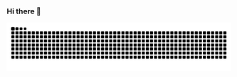 ### Hi there 👋

<!--
**HaynesChennn/HaynesChennn** is a ✨ _special_ ✨ repository because its `README.md` (this file) appears on your GitHub profile.

Here are some ideas to get you started:

- 🔭 I’m currently working on ...
- 🌱 I’m currently learning ...
- 👯 I’m looking to collaborate on ...
- 🤔 I’m looking for help with ...
- 💬 Ask me about ...
- 📫 How to reach me: ...
- 😄 Pronouns: ...
- ⚡ Fun fact: ...
-->

<picture>
  <source media="(prefers-color-scheme: dark)" srcset="https://raw.githubusercontent.com/HaynesChennn/HaynesChennn/output/github-contribution-grid-snake.svg" />
  <source media="(prefers-color-scheme: light)" srcset="https://raw.githubusercontent.com/HaynesChennn/HaynesChennn/output/github-contribution-grid-snake-dark.svg" />
  <img alt="github-snake" src="https://raw.githubusercontent.com/HaynesChennn/HaynesChennn/output/github-contribution-grid-snake.svg"" />
</picture>
